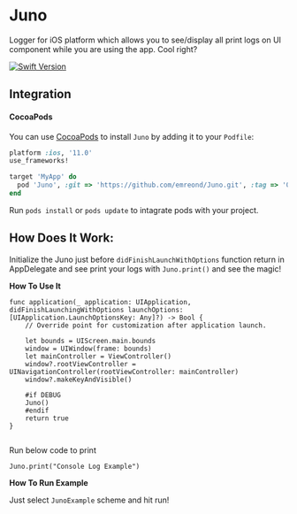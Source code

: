 # Juno

Logger for iOS platform which allows you to see/display all print logs on UI component while you are using the app. Cool right?

[![Swift Version][swift-image]][swift-url]

## Integration

#### CocoaPods
You can use [CocoaPods](http://cocoapods.org/) to install `Juno` by adding it to your `Podfile`:

```ruby
platform :ios, '11.0'
use_frameworks!

target 'MyApp' do
  pod 'Juno', :git => 'https://github.com/emreond/Juno.git', :tag => '0.0.1'
end
```
Run `pods install` or `pods update` to intagrate pods with your project.


## How Does It Work:

Initialize the Juno just before `didFinishLaunchWithOptions` function return in AppDelegate and see print your logs with `Juno.print()` and see the magic!

**How To Use It**

```
func application(_ application: UIApplication, didFinishLaunchingWithOptions launchOptions: [UIApplication.LaunchOptionsKey: Any]?) -> Bool {
    // Override point for customization after application launch.
        
    let bounds = UIScreen.main.bounds
    window = UIWindow(frame: bounds)
    let mainController = ViewController()
    window?.rootViewController = UINavigationController(rootViewController: mainController)
    window?.makeKeyAndVisible()

    #if DEBUG
    Juno()
    #endif
    return true
}
    
 ```
 
 Run below code to print
 
 `Juno.print("Console Log Example")`
 
**How To Run Example**

Just select `JunoExample` scheme and hit run!

[swift-image]:https://img.shields.io/badge/swift-5.0-orange.svg
[swift-url]: https://swift.org/
